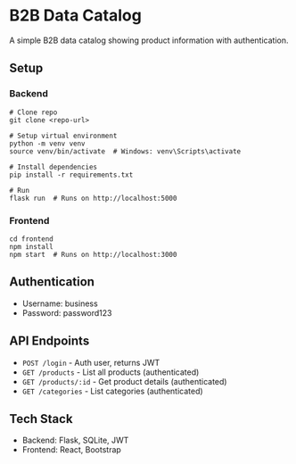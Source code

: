 # B2B Data Catalog

A simple B2B data catalog showing product information with authentication.

## Setup

### Backend
```
# Clone repo
git clone <repo-url>

# Setup virtual environment
python -m venv venv
source venv/bin/activate  # Windows: venv\Scripts\activate

# Install dependencies
pip install -r requirements.txt

# Run
flask run  # Runs on http://localhost:5000
```

### Frontend
```
cd frontend
npm install
npm start  # Runs on http://localhost:3000
```

## Authentication
- Username: business
- Password: password123

## API Endpoints
- `POST /login` - Auth user, returns JWT
- `GET /products` - List all products (authenticated)
- `GET /products/:id` - Get product details (authenticated)
- `GET /categories` - List categories (authenticated)

## Tech Stack
- Backend: Flask, SQLite, JWT
- Frontend: React, Bootstrap